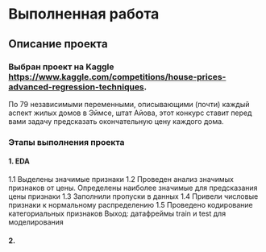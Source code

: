 # Выполненная работа
## Описание проекта

### Выбран проект на  Kaggle https://www.kaggle.com/competitions/house-prices-advanced-regression-techniques. 

По 79 независимыми переменными, описывающими (почти) каждый аспект жилых домов в Эймсе, штат Айова, этот конкурс ставит перед вами задачу предсказать окончательную цену каждого дома.

### Этапы выполнения проекта 
#### 1. EDA 
1.1 Выделены значимые признаки
1.2 Проведен анализ значимых признаков от цены. Определены наиболее значимые для предсказания цены признаки 
1.3 Заполнили пропуски в данных
1.4 Привели числовые признаки к нормальному распределению
1.5 Проведено кодирование категориальных признаков
Выход: датафреймы  train и test для моделирования

#### 2. 




